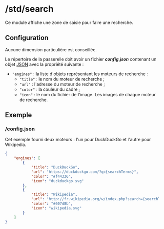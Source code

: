 # /std/search
Ce module affiche une zone de saisie pour faire une recherche.

## Configuration
Aucune dimension particulière est conseillée.

Le répertoire de la passerelle doit avoir un fichier ***config.json***
contenant un objet [JSON](http://www.json.org "JavaScript Object Notation")
avec la propriété suivante :
- `"engines"` : la liste d'objets représentant les moteurs de recherche :
  - `"title"` : le nom du moteur de recherche ;
  - `"url"` : l'adresse du moteur de recherche ;
  - `"color"` : la couleur du cadre ;
  - `"icon"` : le nom du fichier de l'image.
Les images de chaque moteur de recherche.

## Exemple
### /config.json
Cet exemple fourni deux moteurs : l'un pour DuckDuckGo et l'autre pour
Wikipedia.
```JSON
{
    "engines": [
        {
            "title": "DuckDuckGo",
            "url": "https://duckduckgo.com/?q={searchTerms}",
            "color": "#f44336",
            "icon": "duckduckgo.svg"
        },
        {
            "title": "Wikipedia",
            "url": "http://fr.wikipedia.org/w/index.php?search={searchTerms}",
            "color": "#607d8b",
            "icon": "wikipedia.svg"
        }
    ]
}
```
